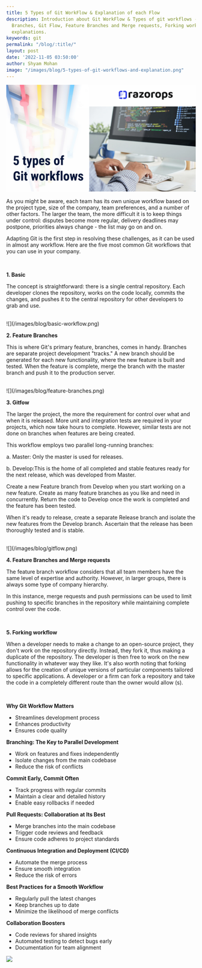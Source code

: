 ```yaml
---
title: 5 Types of Git WorkFlow & Explanation of each Flow
description: Introduction about Git WorkFlow & Types of git workflows - Basic, Feature
  Branches, Git Flow, Feature Branches and Merge requests, Forking workflow & their
  explanations.
keywords: git
permalink: "/blog/:title/"
layout: post
date: '2022-11-05 03:50:00'
author: Shyam Mohan
image: "/images/blog/5-types-of-git-workflows-and-explanation.png"
---
```


![](/images/blog/5-types-of-git-workflows-and-explanation.png)
<br>

As you might be aware, each team has its own unique workflow based on the project type, size of the company, team preferences, and a number of other factors. The larger the team, the more difficult it is to keep things under control: disputes become more regular, delivery deadlines may postpone, priorities always change - the list may go on and on.

Adapting Git is the first step in resolving these challenges, as it can be used in almost any workflow. Here are the five most common Git workflows that you can use in your company.

<br>


**1. Basic**  

The concept is straightforward: there is a single central repository. Each developer clones the repository, works on the code locally, commits the changes, and pushes it to the central repository for other developers to grab and use.

<br>
![](/images/blog/basic-workflow.png)
<br>

**2. Feature Branches** 

This is where Git's primary feature, branches, comes in handy. Branches are separate project development "tracks." A new branch should be generated for each new functionality, where the new feature is built and tested. When the feature is complete, merge the branch with the master branch and push it to the production server.


<br>
![](/images/blog/feature-branches.png)
<br>

**3. Gitfow**

The larger the project, the more the requirement for control over what and when it   is   released. More unit and integration tests are required in your projects, which now take hours to complete. However, similar tests are not done on branches when features are being created.

This workflow employs two parallel long-running branches:

a. Master: Only the master is used for releases.

b. Develop:This is the home of all completed and stable features ready for the next release, which was developed from    Master.

Create a new Feature branch from Develop when you start working on a new feature. Create as many feature branches as you like and need in concurrently. Return the code to Develop once the work is completed and the feature has been tested.

When it's ready to release, create a separate Release branch and isolate the new features from the Develop branch. Ascertain that the release has been thoroughly tested and is stable.


<br>
![](/images/blog/gitflow.png)
<br>

**4. Feature Branches and Merge requests** 

The feature branch workflow considers that all team members have the same level of expertise and authority. However, in larger groups, there is always some type of company hierarchy.

In this instance, merge requests and push permissions can be used to limit pushing to specific branches in the repository while maintaining complete control over the code.

<br>

**5. Forking workflow**

When a developer needs to make a change to an open-source project, they don't work on the repository directly. Instead, they fork it, thus making a duplicate of the repository. The developer is then free to work on the new functionality in whatever way they like. It's also worth noting that forking allows for the creation of unique versions of particular components tailored to specific applications. A developer or a firm can fork a repository and take the code in a completely different route than the owner would allow (s).

<br>

**Why Git Workflow Matters**
- Streamlines development process
- Enhances productivity
- Ensures code quality

**Branching: The Key to Parallel Development**
- Work on features and fixes independently
- Isolate changes from the main codebase
- Reduce the risk of conflicts

**Commit Early, Commit Often**
- Track progress with regular commits
- Maintain a clear and detailed history
- Enable easy rollbacks if needed

**Pull Requests: Collaboration at Its Best**
- Merge branches into the main codebase
- Trigger code reviews and feedback
- Ensure code adheres to project standards

**Continuous Integration and Deployment (CI/CD)**
- Automate the merge process
- Ensure smooth integration
- Reduce the risk of errors

**Best Practices for a Smooth Workflow**
- Regularly pull the latest changes
- Keep branches up to date
- Minimize the likelihood of merge conflicts

**Collaboration Boosters**
- Code reviews for shared insights
- Automated testing to detect bugs early
- Documentation for team alignment

![](/images/blog//git-work-flow.gif)

